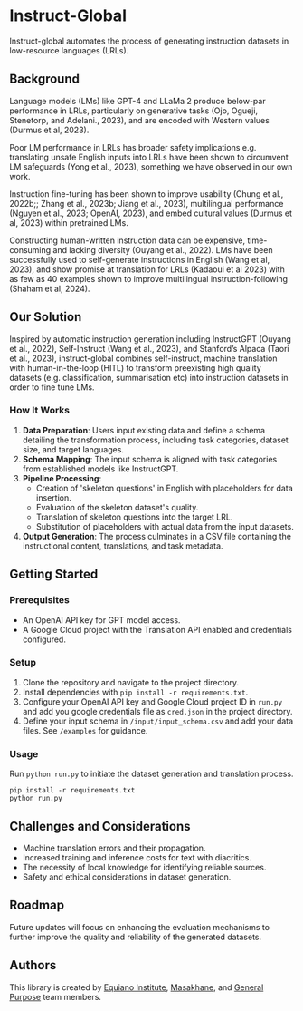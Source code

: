 # Instruct-Global

Instruct-global automates the process of generating instruction datasets in low-resource languages (LRLs). 

## Background

Language models (LMs) like GPT-4 and LLaMa 2 produce below-par performance in LRLs, particularly on generative tasks (Ojo, Ogueji, Stenetorp, and Adelani., 2023), and are encoded with Western values (Durmus et al, 2023). 

Poor LM performance in LRLs has broader safety implications e.g. translating unsafe English inputs into LRLs have been shown to circumvent LM safeguards (Yong et al., 2023), something we have observed in our own work.

Instruction fine-tuning has been shown to improve usability (Chung et al., 2022b;; Zhang et al., 2023b; Jiang et al., 2023), multilingual performance (Nguyen et al., 2023; OpenAI, 2023), and embed cultural values (Durmus et al, 2023) within pretrained LMs.

Constructing human-written instruction data can be expensive, time-consuming and lacking diversity (Ouyang et al., 2022). LMs have been successfully used to self-generate instructions in English (Wang et al, 2023), and show promise at translation for LRLs (Kadaoui et al 2023) with as few as 40 examples shown to improve multilingual instruction-following (Shaham et al, 2024).

## Our Solution

Inspired by automatic instruction generation including InstructGPT (Ouyang et al., 2022), Self-Instruct (Wang et al., 2023), and Stanford’s Alpaca (Taori et al., 2023), instruct-global combines self-instruct, machine translation with human-in-the-loop (HITL) to transform preexisting high quality datasets (e.g. classification, summarisation etc) into instruction datasets in order to fine tune LMs.

### How It Works

1. **Data Preparation**: Users input existing data and define a schema detailing the transformation process, including task categories, dataset size, and target languages.
2. **Schema Mapping**: The input schema is aligned with task categories from established models like InstructGPT.
3. **Pipeline Processing**:
   - Creation of 'skeleton questions' in English with placeholders for data insertion.
   - Evaluation of the skeleton dataset's quality.
   - Translation of skeleton questions into the target LRL.
   - Substitution of placeholders with actual data from the input datasets.
4. **Output Generation**: The process culminates in a CSV file containing the instructional content, translations, and task metadata.

## Getting Started

### Prerequisites

- An OpenAI API key for GPT model access.
- A Google Cloud project with the Translation API enabled and credentials configured.

### Setup

1. Clone the repository and navigate to the project directory.
2. Install dependencies with `pip install -r requirements.txt`.
3. Configure your OpenAI API key and Google Cloud project ID in `run.py` and add you google credentials file as `cred.json` in the project directory.
4. Define your input schema in `/input/input_schema.csv` and add your data files. See `/examples` for guidance.

### Usage

Run `python run.py` to initiate the dataset generation and translation process.

```
pip install -r requirements.txt
python run.py
```

## Challenges and Considerations

- Machine translation errors and their propagation.
- Increased training and inference costs for text with diacritics.
- The necessity of local knowledge for identifying reliable sources.
- Safety and ethical considerations in dataset generation.

## Roadmap

Future updates will focus on enhancing the evaluation mechanisms to further improve the quality and reliability of the generated datasets.

## Authors

This library is created by [Equiano Institute](https://equiano.institute), [Masakhane](https://www.masakhane.io/), and [General Purpose](https://general-purpose.io) team members.
